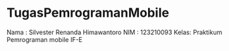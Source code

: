 # TugasPemrogramanMobile
Nama : Silvester Renanda Himawantoro
NIM  : 123210093
Kelas: Praktikum Pemrograman mobile IF-E
